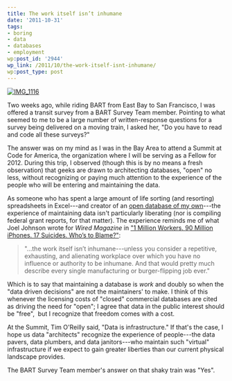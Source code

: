 ```yaml
---
title: The work itself isn’t inhumane
date: '2011-10-31'
tags:
- boring
- data
- databases
- employment
wp:post_id: '2944'
wp_link: /2011/10/the-work-itself-isnt-inhumane/
wp:post_type: post
---
```


[ ![](http://www.island94.org/wp-content/uploads/2011/10/IMG_1116-600x450.jpg "IMG_1116") ](http://www.island94.org/wp-content/uploads/2011/10/IMG_1116.jpg)

Two weeks ago, while riding BART from East Bay to San Francisco, I was offered a transit survey from a BART Survey Team member. Pointing to what seemed to me to be a large number of written-response questions for a survey being delivered on a moving train, I asked her, "Do you have to read and code all these surveys?"

The answer was on my mind as I was in the Bay Area to attend a Summit at Code for America, the organization where I will be serving as a Fellow for 2012. During this trip, I observed (though this is by no means a fresh observation) that geeks are drawn to architecting databases, "open" no less, without recognizing or paying much attention to the experience of the people who will be entering and maintaining the data.

As someone who has spent a large amount of life sorting (and resorting) spreadsheets in Excel---and creator of an [open database of my own](http://mappingaccess.org/)---the experience of maintaining data isn't particularly liberating (nor is compiling federal grant reports, for that matter). The experience reminds me of what Joel Johnson wrote for _Wired Magazine_ in ["1 Million Workers. 90 Million iPhones. 17 Suicides. Who’s to Blame?"](http://www.wired.com/magazine/2011/02/ff_joelinchina/all/1):

> "...the work itself isn’t inhumane---unless you consider a repetitive, exhausting, and alienating workplace over which you have no influence or authority to be inhumane. And that would pretty much describe every single manufacturing or burger-flipping job ever."

Which is to say that maintaining a database is _work_ and doubly so when the "data driven decisions" are not the maintainers' to make. I think of this whenever the licensing costs of "closed" commercial databases are cited as driving the need for "open"; I agree that data in the public interest should be "free",  but I recognize that freedom comes with a cost.

At the Summit, Tim O'Reilly said, "Data is infrastructure." If that's the case, I hope us data "architects" recognize the experience of people---the data pavers, data plumbers, and data janitors---who maintain such "virtual" infrastructure if we expect to gain greater liberties than our current physical landscape provides.

The BART Survey Team member's answer on that shaky train was "Yes".
